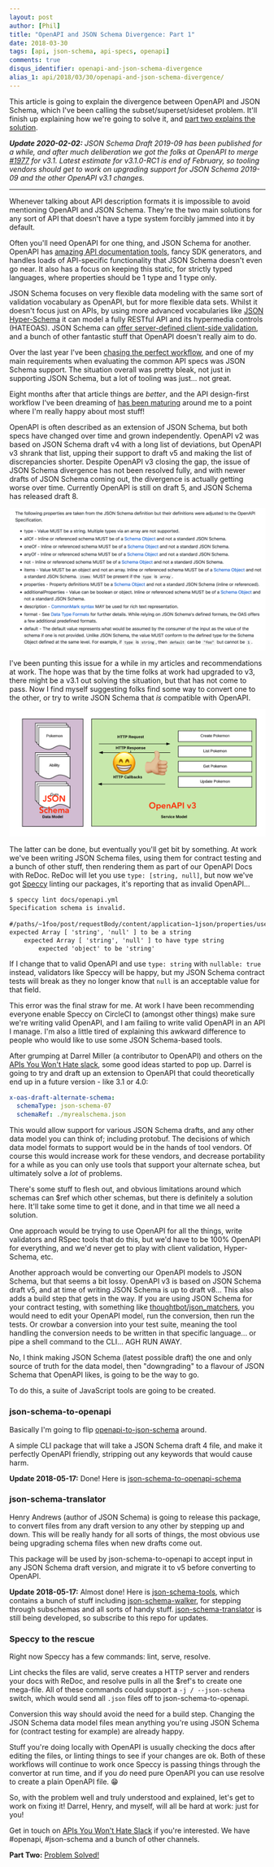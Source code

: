 ```yaml
---
layout: post
author: [Phil]
title: "OpenAPI and JSON Schema Divergence: Part 1"
date: 2018-03-30
tags: [api, json-schema, api-specs, openapi]
comments: true
disqus_identifier: openapi-and-json-schema-divergence
alias_1: api/2018/03/30/openapi-and-json-schema-divergence/
---
```


This article is going to explain the divergence between OpenAPI and JSON Schema, which I've been calling the subset/superset/sideset problem. It'll finish up explaining how we're going to solve it, and [part two explains the solution][solution].

_**Update 2020-02-02:** JSON Schema Draft 2019-09 has been published for a while, and after much deliberation we got the folks at OpenAPI to merge [#1977](https://github.com/OAI/OpenAPI-Specification/pull/1977) for v3.1. Latest estimate for v3.1.0-RC1 is end of February, so tooling vendors should get to work on upgrading support for JSON Schema 2019-09 and the other OpenAPI v3.1 changes._

<hr>

Whenever talking about API description formats it is impossible to avoid mentioning OpenAPI and JSON Schema. They're the two main solutions for any sort of API that doesn't have a type system forcibly jammed into it by default.

Often you'll need OpenAPI for one thing, and JSON Schema for another. OpenAPI has [amazing API documentation tools](https://apisyouwonthate.com/blog/turning-contracts-into-beautiful-documentation), fancy SDK generators, and handles loads of API-specific functionality that JSON Schema doesn't even go near. It also has a focus on keeping this static, for strictly typed languages, where properties should be 1 type and 1 type only.

JSON Schema focuses on very flexible data modeling with the same sort of validation vocabulary as OpenAPI, but for more flexible data sets. Whilst it doesn't focus just on APIs, by using more advanced vocabularies like [JSON Hyper-Schema](https://apisyouwonthate.com/blog/getting-started-with-json-hyper-schema) it can model a fully RESTful API and its hypermedia controls (HATEOAS). JSON Schema can [offer server-defined client-side validation](https://apisyouwonthate.com/blog/the-many-amazing-uses-of-json-schema-client-side-validation), and a bunch of other fantastic stuff that OpenAPI doesn't really aim to do.

Over the last year I've been [chasing the perfect workflow](https://phil.tech/api/2017/07/20/my-vision-for-a-perfect-world-in-api-specification/), and one of my main requirements when evaluating the common API specs was JSON Schema support. The situation overall was pretty bleak, not just in supporting JSON Schema, but a lot of tooling was just... not great.

Eight months after that article things are _better_, and the API design-first workflow I've been dreaming of [has been maturing](https://phil.tech/api/2018/03/01/api-specification-workflow-matures/) around me to a point where I'm really happy about most stuff!

OpenAPI is often described as an extension of JSON Schema, but both specs have changed over time and grown independently. OpenAPI v2 was based on JSON Schema draft v4 with a long list of deviations, but OpenAPI v3 shrank that list, upping their support to draft v5 and making the list of discrepancies shorter. Despite OpenAPI v3 closing the gap, the issue of JSON Schema divergence has not been resolved fully, and with newer drafts of JSON Schema coming out, the divergence is actually getting worse over time. Currently OpenAPI is still on draft 5, and JSON Schema has released draft 8.

![A list of caveats to the JSON Schema support in OpenAPI v3.0](img/2018-03-30-openapi-and-json-schema-divergence/json-schema-oai-differences.png)

I've been punting this issue for a while in my articles and recommendations at work. The hope was that by the time folks at work had upgraded to v3, there might be a v3.1 out solving the situation, but that has not come to pass. Now I find myself suggesting folks find some way to convert one to the other, or try to write JSON Schema that _is_ compatible with OpenAPI.

![Carefully writing JSON Schema for your data model kiiiinda works](img/2018-03-30-openapi-and-json-schema-divergence/data-model-service-model.png)

The latter can be done, but eventually you'll get bit by something. At work we've been writing JSON Schema files, using them for contract testing and a bunch of other stuff, then rendering them as part of our OpenAPI Docs with ReDoc. ReDoc will let you use `type: [string, null]`, but now we've got [Speccy](https://github.com/wework/speccy) linting our packages, it's reporting that as invalid OpenAPI...

```shell
$ speccy lint docs/openapi.yml
Specification schema is invalid.

#/paths/~1foo/post/requestBody/content/application~1json/properties/user_uuid
expected Array [ 'string', 'null' ] to be a string
    expected Array [ 'string', 'null' ] to have type string
        expected 'object' to be 'string'
```

If I change that to valid OpenAPI and use `type: string` with `nullable: true` instead, validators like Speccy will be happy, but my JSON Schema contract tests will break as they no longer know that `null` is an acceptable value for that field.

This error was the final straw for me. At work I have been recommending everyone enable Speccy on CircleCI to (amongst other things) make sure we're writing valid OpenAPI, and I am failing to write valid OpenAPI in an API I manage. I'm also a little tired of explaining this awkward difference to people who would like to use some JSON Schema-based tools.

After grumping at Darrel Miller (a contributor to OpenAPI) and others on the [APIs You Won't Hate slack](https://slack.apisyouwonthate.com/), some good ideas started to pop up. Darrel is going to try and draft up an extension to OpenAPI that could theoretically end up in a future version - like 3.1 or 4.0:

```yaml
x-oas-draft-alternate-schema:
  schemaType: json-schema-07
  schemaRef: ./myrealschema.json
```

This would allow support for various JSON Schema drafts, and any other data model you can think of; including protobuf. The decisions of which data model formats to support would be in the hands of tool vendors. Of course this would increase work for these vendors, and decrease portability for a while as you can only use tools that support your alternate schea, but ultimately solve a _lot_ of problems.

There's some stuff to flesh out, and obvious limitations around which schemas can \$ref which other schemas, but there is definitely a solution here. It'll take some time to get it done, and in that time we all need a solution.

One approach would be trying to use OpenAPI for all the things, write validators and RSpec tools that do this, but we'd have to be 100% OpenAPI for everything, and we'd never get to play with client validation, Hyper-Schema, etc.

Another approach would be converting our OpenAPI models to JSON Schema, but that seems a bit lossy. OpenAPI v3 is based on JSON Schema draft v5, and at time of writing JSON Schema is up to draft v8... This also adds a build step that gets in the way. If you are using JSON Schema for your contract testing, with something like [thoughtbot/json_matchers](https://github.com/thoughtbot/json_matchers), you would need to edit your OpenAPI model, run the conversion, then run the tests. Or crowbar a conversion into your test suite, meaning the tool handling the conversion needs to be written in that specific language... or pipe a shell command to the CLI... AGH RUN AWAY.

No, I think making JSON Schema (latest possible draft) the one and only source of truth for the data model, then "downgrading" to a flavour of JSON Schema that OpenAPI likes, is going to be the way to go.

To do this, a suite of JavaScript tools are going to be created.

### json-schema-to-openapi

Basically I'm going to flip [openapi-to-json-schema](https://github.com/mikunn/openapi-schema-to-json-schema) around.

A simple CLI package that will take a JSON Schema draft 4 file, and make it perfectly OpenAPI friendly, stripping out any keywords that would cause harm.

**Update 2018-05-17:** Done! Here is [json-schema-to-openapi-schema](https://github.com/wework/json-schema-to-openapi-schema)

### json-schema-translator

Henry Andrews (author of JSON Schema) is going to release this package, to convert files from any draft version to any other by stepping up and down. This will be really handy for all sorts of things, the most obvious use being upgrading schema files when new drafts come out.

This package will be used by json-schema-to-openapi to accept input in any JSON Schema draft version, and migrate it to v5 before converting to OpenAPI.

**Update 2018-05-17:** Almost done! Here is [json-schema-tools](https://github.com/cloudflare/json-schema-tools/), which contains a bunch of stuff including [json-schema-walker](https://github.com/cloudflare/json-schema-tools/tree/master/workspaces/json-schema-walker), for stepping through subschemas and all sorts of handy stuff. [json-schema-translator](https://github.com/cloudflare/json-schema-tools/tree/master/workspaces/json-schema-transform) is still being developed, so subscribe to this repo for updates.

### Speccy to the rescue

Right now Speccy has a few commands: lint, serve, resolve.

Lint checks the files are valid, serve creates a HTTP server and renders your docs with ReDoc, and resolve pulls in all the \$ref's to create one mega-file. All of these commands could support a `-j / --json-schema` switch, which would send all `.json` files off to json-schema-to-openapi.

Conversion this way should avoid the need for a build step. Changing the JSON Schema data model files mean anything you're using JSON Schema for (contract testing for example) are already happy.

Stuff you're doing locally with OpenAPI is usually checking the docs after editing the files, or linting things to see if your changes are ok. Both of these workflows will continue to work once Speccy is passing things through the convertor at run time, and if you _do_ need pure OpenAPI you can use resolve to create a plain OpenAPI file. 😁

So, with the problem well and truly understood and explained, let's get to work on fixing it! Darrel, Henry, and myself, will all be hard at work: just for you!

Get in touch on [APIs You Won't Hate Slack](https://slack.apisyouwonthate.com/) if you're interested. We have #openapi, #json-schema and a bunch of other channels.

**Part Two:** [Problem Solved!][solution]

[solution]: /api/2018/04/13/openapi-and-json-schema-divergence-solved/
